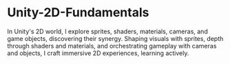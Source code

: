 # Unity-2D-Fundamentals



In Unity's 2D world, I explore sprites, shaders, materials, cameras, and game objects, discovering their synergy. Shaping visuals with sprites, depth through shaders and materials, and orchestrating gameplay with cameras and objects, I craft immersive 2D experiences, learning actively.
